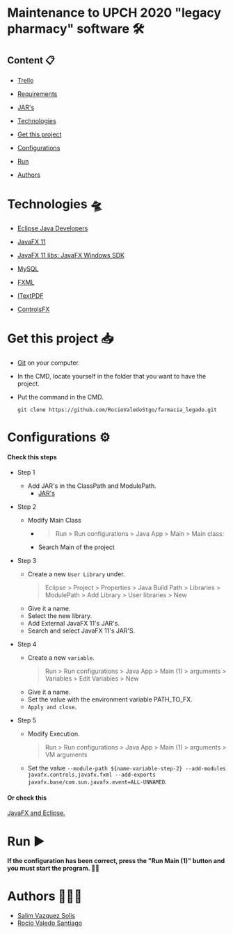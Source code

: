 # Maintenance to UPCH 2020 "legacy pharmacy" software 🛠

## Content 📋

-  [Trello](https://trello.com/b/LCEY0tAQ)

-  [Requirements](https://docs.google.com/document/d/1TUnLOxqZ_Zlmv3QmgArtjHjJ0VBsFH5OscPsshVyW7E/edit?usp=sharing)

-  [JAR's](https://drive.google.com/drive/folders/1Gk_ZLiixr_vatw2aHaJLkwnyckHinNIu?usp=sharing)

-  [Technologies](#technologies-)

-  [Get this project](#get-this-project-)

-  [Configurations](#configurations-)

-  [Run](#run-)

-  [Authors](#authors-)

  

# Technologies 🛸

-  [Eclipse Java Developers](https://www.eclipse.org/downloads/packages/)

-  [JavaFX 11](https://adoptopenjdk.net/)

-  [JavaFX 11 libs: JavaFX Windows SDK](https://gluonhq.com/products/javafx/)

-  [MySQL](https://www.mysql.com/downloads/)

-  [FXML](https://openjfx.io/javadoc/11/javafx.fxml/javafx/fxml/doc-files/introduction_to_fxml.html)

-  [ITextPDF](http://www.java2s.com/Code/Jar/i/Downloaditextpdf510jar.htm)

-  [ControlsFX](https://www.youtube.com/redirect?v=SkXYg3M0hOQ&redir_token=QUFFLUhqa0xkT081a2ppVU1GWkhUY2p3dlp2WUJQQUhiZ3xBQ3Jtc0ttM1JsaXBVdVhqbERMVGFDSHlLakFxcXVoeGk4THlMa2VVcGRRY1ZCYjJVd3ZNckRMOEhwenB4S2ZDbjhHVlB3T085alRyTW1fUzQwZHhRYXVYUktianhCaVBScDFCZXJoVFc3aVFkUmNBS2VhaTVJSQ%3D%3D&event=video_description&q=http%3A%2F%2Ffxexperience.com%2Fdownloads%2Fcontrolsfx-8-40-14)

  

# Get this project 📥

-  [Git](https://git-scm.com/downloads) on your computer.

- In the CMD, locate yourself in the folder that you want to have the project.

- Put the command in the CMD.

	````
	git clone https://github.com/RocioValedoStgo/farmacia_legado.git
	````
  

# Configurations ⚙

#### Check this steps

- Step 1
	- Add JAR's in the ClassPath and ModulePath.
		- [JAR's](https://drive.google.com/drive/folders/1Gk_ZLiixr_vatw2aHaJLkwnyckHinNIu?usp=sharing)

- Step 2
	- Modify Main Class
		- > Run > Run configurations > Java App > Main > Main class:
		- Search Main of the project
- Step 3
	- Create a new `User Library` under.
		> Eclipse > Project > Properties > Java Build Path > Libraries > ModulePath > Add Library > User libraries > New
	- Give it a name.
	- Select the new library.
	- Add External JavaFX 11's JAR's.
	- Search and select JavaFX 11's JAR'S.
- Step 4
	- Create a new `variable`.
		> Run > Run configurations > Java App > Main (1) > arguments > Variables > Edit Variables > New
	- Give it a name.
	- Set the value with the environment variable PATH_TO_FX.
	- `Apply and close`.
- Step 5
	- Modify Execution.
		> Run > Run configurations > Java App > Main (1) > arguments > VM arguments
	- Set the value `--module-path ${name-variable-step-2} --add-modules javafx.controls,javafx.fxml --add-exports javafx.base/com.sun.javafx.event=ALL-UNNAMED`.
	
#### Or check this
[JavaFX and Eclipse.](https://openjfx.io/openjfx-docs/)

# Run ▶

  #### If the configuration has been correct, press the "Run Main (1)" button and you must start the program. 🤞🏼

# Authors 👨🏼‍💻

- [Salim Vazquez Solis](https://github.com/SalimVazquez)
- [Rocio Valedo Santiago](https://github.com/RocioValedoStgo)

